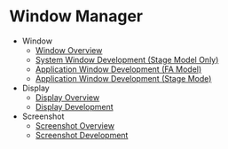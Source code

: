 # Window Manager

* Window
  *  [Window Overview](window-overview.md)
  *  [System Window Development (Stage Model Only)](application-window-stage.md)
  *  [Application Window Development (FA Model)](application-window-fa.md)
  *  [Application Window Development (Stage Mode)](system-window-stage.md)
* Display
  * [Display Overview](display-overview.md)
  * [Display Development](display-guidelines.md)
* Screenshot
  * [Screenshot Overview](screenshot-overview.md)
  * [Screenshot Development](screenshot-guidelines.md)

